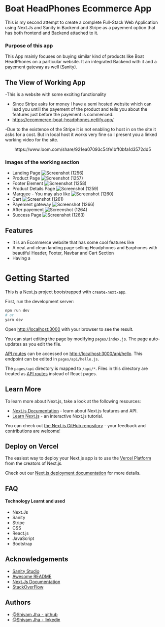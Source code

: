 
# Boat HeadPhones Ecommerce App

This is my second attempt to create a complete Full-Stack Web Application using Next.Js and Sanity in Backend and Stripe as a payement option that has both frontend and Backend attached to it.

### Purpose of this app

This App mainly focuses on buying similar kind of products like Boat HeadPhones on a particular website. It an integrated Backend with it and a payement gateway as well (Sanity).

## The View of Working App

-This is a website with some exciting functionality 
- Since Stripe asks for money I have a semi hosted website which can lead you untill the payement of the product and tells you about the features just before the payement is commenced.
- https://ecommerce-boat-headphones.netlify.app/


-Due to the existence of the Stripe it is not enabling to host in on the site it asks for a cost. But in local host it works very fine so I present you a linked working video for the site.

<p align="center">
  https://www.loom.com/share/921ea07093c54fe1bff0bfa1d3572dd5
</p>




### Images of the working section
- Landing Page
![Screenshot (1256)](https://user-images.githubusercontent.com/71783722/190858164-b13486e5-3e9c-4484-a507-1403c6a76574.png)
- Product Page
![Screenshot (1257)](https://user-images.githubusercontent.com/71783722/190858191-3aa0dd34-051f-4e24-ab0c-236b58e33306.png)
- Footer Element
![Screenshot (1258)](https://user-images.githubusercontent.com/71783722/190858195-6ad9c9e6-8c64-40a6-ba1e-7077632c394b.png)
- Product Details Page
![Screenshot (1259)](https://user-images.githubusercontent.com/71783722/190858199-fdd7cc00-a2c9-49f6-bd50-29eea5b6ae99.png)
- Marquee - You may also like
![Screenshot (1260)](https://user-images.githubusercontent.com/71783722/190858204-2375f08d-f7c8-49c5-ad79-b5253ee0e49b.png)
- Cart 
![Screenshot (1261)](https://user-images.githubusercontent.com/71783722/190858208-5a84da9b-64bb-4758-90fd-6f0c3c4dd69a.png)
- Payement gateway
![Screenshot (1266)](https://user-images.githubusercontent.com/71783722/190858971-7f5862dd-9684-494b-b146-bc2dcd51dae2.png)
- After payement
![Screenshot (1264)](https://user-images.githubusercontent.com/71783722/190858227-5e2e204c-f408-4c6b-a526-93f480732a33.png)
- Success Page
![Screenshot (1263)](https://user-images.githubusercontent.com/71783722/190858219-14f35b02-9f0e-4093-a964-35526bf698a6.png)

## Features

- It is an Ecommerce website that has some cool features like
- A neat and clean landing page selling Headphones and Earphones with beautiful Header, Footer, Navbar and Cart Section
- Having a 


  
# Getting Started

This is a [Next.js](https://nextjs.org/) project bootstrapped with [`create-next-app`](https://github.com/vercel/next.js/tree/canary/packages/create-next-app).

First, run the development server:

```bash
npm run dev
# or
yarn dev
```

Open [http://localhost:3000](http://localhost:3000) with your browser to see the result.

You can start editing the page by modifying `pages/index.js`. The page auto-updates as you edit the file.

[API routes](https://nextjs.org/docs/api-routes/introduction) can be accessed on [http://localhost:3000/api/hello](http://localhost:3000/api/hello). This endpoint can be edited in `pages/api/hello.js`.

The `pages/api` directory is mapped to `/api/*`. Files in this directory are treated as [API routes](https://nextjs.org/docs/api-routes/introduction) instead of React pages.

## Learn More

To learn more about Next.js, take a look at the following resources:

- [Next.js Documentation](https://nextjs.org/docs) - learn about Next.js features and API.
- [Learn Next.js](https://nextjs.org/learn) - an interactive Next.js tutorial.

You can check out [the Next.js GitHub repository](https://github.com/vercel/next.js/) - your feedback and contributions are welcome!

## Deploy on Vercel

The easiest way to deploy your Next.js app is to use the [Vercel Platform](https://vercel.com/new?utm_medium=default-template&filter=next.js&utm_source=create-next-app&utm_campaign=create-next-app-readme) from the creators of Next.js.

Check out our [Next.js deployment documentation](https://nextjs.org/docs/deployment) for more details.
## FAQ

#### Technology Learnt and used

- Next.Js
- Sanity
- Stripe
- CSS
- React.js
- JavaScript
- Bootstrap


## Acknowledgements

 - [Sanity Studio](https://www.sanity.io/docs/sanity-studio)
 - [Awesome README](https://github.com/matiassingers/awesome-readme)
 - [Next.Js Documentation](https://nextjs.org/docs)
 - [StackOverFlow](https://stackoverflow.com/)

  
## Authors

- [@Shivam Jha - github](https://github.com/shivam-jha2712)
- [@Shivam Jha - linkedin](https://www.linkedin.com/in/shivamjha2712/)
  
